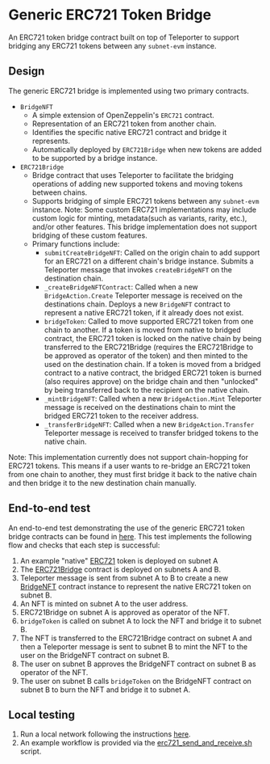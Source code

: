 # Generic ERC721 Token Bridge

An ERC721 token bridge contract built on top of Teleporter to support bridging any ERC721 tokens between any `subnet-evm` instance.

## Design
The generic ERC721 bridge is implemented using two primary contracts.
- `BridgeNFT`
    - A simple extension of OpenZeppelin's `ERC721` contract.
    - Representation of an ERC721 token from another chain.
    - Identifies the specific native ERC721 contract and bridge it represents.
    - Automatically deployed by `ERC721Bridge` when new tokens are added to be supported by a bridge instance.
- `ERC721Bridge`
    - Bridge contract that uses Teleporter to facilitate the bridging operations of adding new supported tokens and moving tokens between chains.
    - Supports bridging of simple ERC721 tokens between any `subnet-evm` instance. Note: Some custom ERC721 implementations may include custom logic for minting, metadata(such as variants, rarity, etc.), and/or other features. This bridge implementation does not support bridging of these custom features.
    - Primary functions include:
        - `submitCreateBridgeNFT`: Called on the origin chain to add support for an ERC721 on a different chain's bridge instance. Submits a Teleporter message that invokes `createBridgeNFT` on the destination chain.
        - `_createBridgeNFTContract`: Called when a new `BridgeAction.Create` Teleporter message is received on the destinations chain. Deploys a new `BridgeNFT` contract to represent a native ERC721 token, if it already does not exist.
        - `bridgeToken`: Called to move supported ERC721 token from one chain to another. If a token is moved from native to bridged contract, the ERC721 token is locked on the native chain by being transferred to the ERC721Bridge (requires the ERC721Bridge to be approved as operator of the token) and then minted to the used on the destination chain. If a token is moved from a bridged contract to a native contract, the bridged ERC721 token is burned (also requires approve) on the bridge chain and then "unlocked" by being transferred back to the recipient on the native chain.
        - `_mintBridgeNFT`: Called when a new `BridgeAction.Mint` Teleporter message is received on the destinations chain to mint the bridged ERC721 token to the receiver address.
        - `_transferBridgeNFT`: Called when a new `BridgeAction.Transfer` Teleporter message is received to transfer bridged tokens to the native chain.

Note: This implementation currently does not support chain-hopping for ERC721 tokens. This means if a user wants to re-bridge an ERC721 token from one chain to another, they must first bridge it back to the native chain and then bridge it to the new destination chain manually.

## End-to-end test
An end-to-end test demonstrating the use of the generic ERC721 token bridge contracts can be found in [here](/tests/flows/erc721_native_token_bridge.go). This test implements the following flow and checks that each step is successful:
1. An example "native" [ERC721](/contracts/src/Mocks/ExampleERC721.sol) token is deployed on subnet A
2. The [ERC721Bridge](/contracts/src/CrossChainApplications/examples/ERC721Bridge/ERC721Bridge.sol) contract is deployed on subnets A and B.
4. Teleporter message is sent from subnet A to B to create a new [BridgeNFT](/contracts/src/CrossChainApplications/examples/ERC721Bridge/BridgeNFT.sol) contract instance to represent the native ERC721 token on subnet B.
5. An NFT is minted on subnet A to the user address.
6. ERC721Bridge on subnet A is approved as operator of the NFT.
7. `bridgeToken` is called on subnet A to lock the NFT and bridge it to subnet B.
8. The NFT is transferred to the ERC721Bridge contract on subnet A and then a Teleporter message is sent to subnet B to mint the NFT to the user on the BridgeNFT contract on subnet B.
9. The user on subnet B approves the BridgeNFT contract on subnet B as operator of the NFT.
10. The user on subnet B calls `bridgeToken` on the BridgeNFT contract on subnet B to burn the NFT and bridge it to subnet A.

## Local testing
1. Run a local network following the instructions [here](/README.md#run-a-local-testnet-in-docker).
2. An example workflow is provided via the [erc721_send_and_receive.sh](scripts/local/examples/basic_send_receive.sh) script.